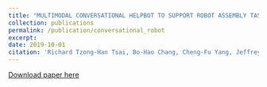 ```yaml
---
title: "MULTIMODAL CONVERSATIONAL HELPBOT TO SUPPORT ROBOT ASSEMBLY TASK"
collection: publications
permalink: /publication/conversational_robot
excerpt: 
date: 2019-10-01
citation: 'Richard Tzong-Han Tsai, Bo-Hao Chang, Cheng-Fu Yang, Jeffrey Chiu, Hung-yi Lee. (2019). &quot;MULTIMODAL CONVERSATIONAL HELPBOT TO SUPPORT ROBOT ASSEMBLY TASK 1.&quot; <i>Submitted to ICASSP 2020</i>.'
---
```

[Download paper here](/files/Incorporate_Multi_modal_Context_for_Improving_User_Intent_Classification_Work__Copy_.pdf)
